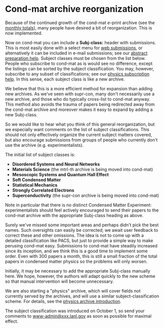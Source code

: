 Cond-mat archive reorganization
===============================

Because of the continued growth of the cond-mat e-print archive (see the [monthly totals](http://xxx.lanl.gov/year/cond-mat/96)), many people have desired a bit of reorganization. This is now implemented.

Now on cond-mat you can include a **Subj-class:** header with submissions. This is most easily done with a select menu for [web submissions](None), or alternatively it can be included in e-mail submissions; see our [abstract preparation help](/help/prep.md). Subject classes must be chosen from the list below. People who subscribe to cond-mat as is would see no difference, except the listings can be sorted by the subject classification. You may, however, subscribe to any subset of classifications; see our [physics subscription help](http://xxx.lanl.gov/new/physsub.html). In this sense, each subject class is like a new archive.

We believe that this is a more efficient method for expansion than adding new archives. As we've seen with supr-con, many don't necessarily use a new archive, and those who do typically cross-list to cond-mat anyway. This method also avoids the trauma of papers being redirected away from the cond-mat archive and moreover makes it easy to expand by adding a new Subj-class.

So we would like to hear what you think of this general reorganization, but we especially want comments on the list of subject classifications. This should not only effectively organize the current subject matters covered, but also encourage submissions from groups of people who currently don't use the archive (e.g. experimentalists).

The initial list of subject classes is:

*   **Disordered Systems and Neural Networks**
*   **Materials Science** (the mtrl-th archive is being moved into cond-mat)
*   **Mesoscopic Systems and Quantum Hall Effect**
*   **Soft Condensed Matter**
*   **Statistical Mechanics**
*   **Strongly Correlated Electrons**
*   **Superconductivity** (the supr-con archive is being moved into cond-mat)

Note in particular that there is no distinct Condensed Matter Experiment: experimentalists should feel actively encouraged to send their papers to the cond-mat archive with the appropriate Subj-class heading as above.

Surely we've missed some important areas and perhaps didn't pick the best names. Such oversights can easily be corrected; we await user feedback to correct these and other omissions. The idea is not to come up with a detailed classification like PACS, but just to provide a simple way to make perusing cond-mat easy. Submissions to cond-mat have steadily increased since its inception, and we think this is a good time to implement some order. Even with 300 papers a month, this is still a small fraction of the total papers in condensed matter physics so the problems will only worsen.

Initially, it may be necessary to add the appropriate Subj-class manually here. We hope, however, the authors will adapt quickly to the new scheme so that manual intervention will become unnecessary.

We are also starting a "physics" archive, which will cover fields not currently served by the archives, and will use a similar subject-classification scheme. For details, see the [physics archive introduction](/new/physics.md).

The subject classification was introduced on October 1, so send your comments to [www-admin@xxx.lanl.gov](mailto:www-admin@xxx.lanl.gov (cond reorg RFC)) as soon as possible for maximal effect.

